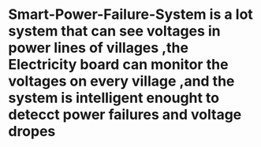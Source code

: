 # Smart-Power-Failure-System is a Iot system that can see voltages in power lines of villages ,the Electricity board can monitor the voltages on every village ,and the system is intelligent enought to detecct power failures and voltage dropes

